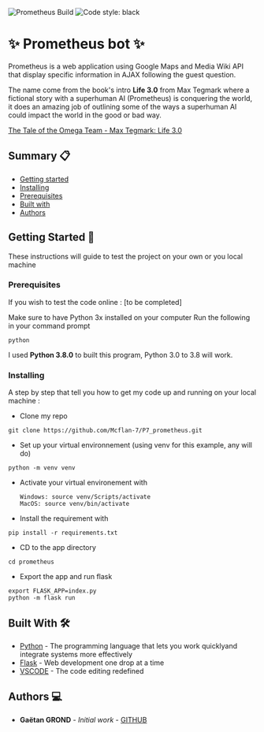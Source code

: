 ![Prometheus Build](https://github.com/gaetangr/P7_prometheus/workflows/Prometheus%20Build/badge.svg) ![Code style: black](https://img.shields.io/badge/code%20style-black-000000.svg)

# ✨ Prometheus bot ✨

Prometheus is a web application using Google Maps and Media Wiki API that display specific information in AJAX following the guest question.

The name come from the book's intro **Life 3.0** from Max Tegmark where a fictional story with a superhuman AI (Prometheus) is conquering the world, it does an amazing job of outlining some of the ways a superhuman AI could impact the world in the good or bad way.

[The Tale of the Omega Team - Max Tegmark: Life 3.0 ](https://www.youtube.com/watch?v=ttZSk7rmFvc)

## Summary 📋

- [Getting started](#getting-started)
- [Installing](#installing)
- [Prerequisites](#prerequisites)
- [Built with](#built-with)
- [Authors](#authors)

## Getting Started 🚀

These instructions will guide to test the project on your own or you local machine

### Prerequisites

If you wish to test the code online : [to be completed]

Make sure to have Python 3x installed on your computer
Run the following in your command prompt

```
python
```

I used **Python 3.8.0** to built this program, Python 3.0 to 3.8 will work.

### Installing

A step by step that tell you how to get my code up and running on your local machine :

- Clone my repo

```
git clone https://github.com/Mcflan-7/P7_prometheus.git
```

- Set up your virtual environnement (using venv for this example, any will do)

```
python -m venv venv
```

- Activate your virtual environement with

  ```
  Windows: source venv/Scripts/activate
  MacOS: source venv/bin/activate
  ```

- Install the requirement with

```
pip install -r requirements.txt
```

- CD to the app directory

```
cd prometheus
```

- Export the app and run flask

```
export FLASK_APP=index.py
python -m flask run

```

## Built With 🛠

- [Python](<[https://www.python.org/](https://www.python.org/)>) - The programming language that lets you work quicklyand integrate systems more effectively
- [Flask](<[https://flask.palletsprojects.com/en/1.1.x/(https://flask.palletsprojects.com/en/1.1.x/)>) - Web development one drop at a time
- [VSCODE](<[https://code.visualstudio.com/](https://code.visualstudio.com/)>) - The code editing redefined

## Authors 💻

- **Gaëtan GROND** - _Initial work_ - [GITHUB](<[https://github.com/Mcflan-7](https://github.com/Mcflan-7)>)
